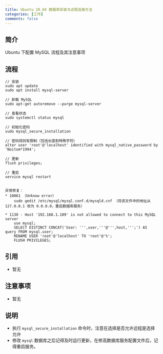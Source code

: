 ```yaml
---
title: Ubuntu 20.04 数据库安装与远程连接方法
categories: [工作]
comments: false 
---
```


## 简介

Ubuntu 下配置 MySQL 流程及其注意事项

## 流程
```
// 安装
sudo apt update
sudo apt install mysql-server

// 卸载 MySQL
sudo apt-get autoremove --purge mysql-server

// 查看状态
sudo systemctl status mysql

// 初始化密码
sudo mysql_secure_installation

// 密码规则有限制（包括长度和特殊字符）
alter user 'root'@'localhost' identified with mysql_native_password by 'Noitom*1994';

// 更新
flush privileges;

// 重启
service mysql restart


异常修复：
* 10061 （Unknow error） 
	sudo gedit /etc/mysql/mysql.conf.d/mysqld.cnf （将该文件中的地址从 127.0.0.1 改为 0.0.0.0，重启数据库服务）

* 1130 - Host '192.168.1.109' is not allowed to connect to this MySQL server
	use mysql;
	SELECT DISTINCT CONCAT('User: ''',user,'''@''',host,''';') AS query FROM mysql.user;
	RENAME USER 'root'@'localhost' TO 'root'@'%';
	FLUSH PRIVILEGES;
```

## 引用

* 暂无

## 注意事项

- 暂无

## 说明
- 执行 `mysql_secure_installation` 命令时，注意在选择是否允许远程是选择允许
- 修改 `mysql` 数据库之后记得及时运行更新，在修高数据库服务配置文件后，记得重启服务。
